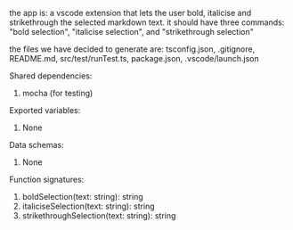 the app is: a vscode extension that lets the user bold, italicise and strikethrough the selected markdown text. it should have three commands: "bold selection", "italicise selection", and "strikethrough selection"

the files we have decided to generate are: tsconfig.json, .gitignore, README.md, src/test/runTest.ts, package.json, .vscode/launch.json

Shared dependencies:

1. mocha (for testing)

Exported variables:

1. None

Data schemas:

1. None

Function signatures:

1. boldSelection(text: string): string
2. italiciseSelection(text: string): string
3. strikethroughSelection(text: string): string